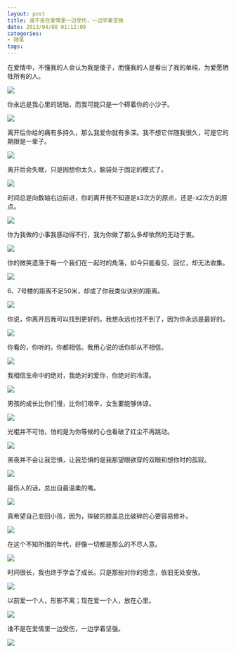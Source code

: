 ```yaml
---
layout: post
title: 谁不是在爱情里一边受伤，一边学着坚强
date: 2013/04/08 01:12:00
categories: 
- 随笔
tags: 
---
```


在爱情中，不懂我的人会认为我是傻子，而懂我的人是看出了我的单纯，为爱愿牺牲所有的人。

![](http://ww1.sinaimg.cn/large/006tNc79gw1fahpjv5z02j30dw098q31.jpg)

你永远是我心里的琥珀，而我可能只是一个碍着你的小沙子。

![](http://ww2.sinaimg.cn/large/006tNc79gw1fahpjxeu18j30dw098t8u.jpg)

离开后你给的痛有多持久，那么我爱你就有多深。我不想它伴随我很久，可是它的期限是一辈子。

![](http://ww4.sinaimg.cn/large/006tNc79gw1fahpjzaaeej30dw0910ti.jpg)

离开后会失眠，只是因想你太久，脑袋处于固定的模式了。

![](http://ww2.sinaimg.cn/large/006tNc79gw1fahpk1jecqj30dw0a974g.jpg)

时间总是向数轴右边前进，你的离开我不知道是x3次方的原点，还是-x2次方的原点。

![](http://ww1.sinaimg.cn/large/006tNc79gw1fahpk4vizsj30dw099jrg.jpg)

你为我做的小事我感动得不行，我为你做了那么多却依然的无动于衷。

![](http://ww3.sinaimg.cn/large/006tNc79gw1fahpk55jj0j30dw09s74h.jpg)

你的微笑遗落于每一个我们在一起时的角落，如今只能看见、回忆，却无法收集。

![](http://ww2.sinaimg.cn/large/006tNc79gw1fahpk6rog8j30dw09l3z1.jpg)

6、7号楼的距离不足50米，却成了你我类似诀别的距离。

![](http://ww2.sinaimg.cn/large/006tNc79gw1fahpk8zhbjj30dw0abq3i.jpg)

你说，你离开后我可以找到更好的。我想永远也找不到了，因为你永远是最好的。

![](http://ww1.sinaimg.cn/large/006tNc79gw1fahpkbxipgj30dw099dg5.jpg)

你看的，你听的，你都相信。我用心说的话你却从不相信。

![](http://ww4.sinaimg.cn/large/006tNc79gw1fahpkdbiz1j30dw09bmxn.jpg)

我相信生命中的绝对，我绝对的爱你，你绝对的冷漠。

![](http://ww3.sinaimg.cn/large/006tNc79gw1fahpkezgywj30dw093dg7.jpg)

男孩的成长比你们慢，比你们艰辛，女生要能够体谅。

![](http://ww1.sinaimg.cn/large/006tNc79gw1fahpkgtajtj30dw099q3g.jpg)

光棍并不可怕，怕的是为你等候的心也看破了红尘不再跳动。

![](http://ww3.sinaimg.cn/large/006tNc79gw1fahpkk38isj30dw09e0tn.jpg)

黑夜并不会让我恐惧，让我恐惧的是我那望眼欲穿的双眼和想你时的孤寂。

![](http://ww3.sinaimg.cn/large/006tNc79gw1fahpkl2q07j30dw099my8.jpg)

最伤人的话，总出自最温柔的嘴。

![](http://ww4.sinaimg.cn/large/006tNc79gw1fahpkm7ykyj30dw096gmt.jpg)

真希望自己变回小孩，因为，摔破的膝盖总比破碎的心要容易修补。

![](http://ww4.sinaimg.cn/large/006tNc79gw1fahpkomj2ij30dw098mxg.jpg)

在这个不知所措的年代，好像一切都是那么的不尽人意。

![](http://ww2.sinaimg.cn/large/006tNc79gw1fahpkseakyj30dw098jsi.jpg)

时间很长，我也终于学会了成长。只是那些对你的思念，依旧无处安放。

![](http://ww2.sinaimg.cn/large/006tNc79gw1fahpktrm8wj30dw097q3e.jpg)

以前爱一个人，形影不离；现在爱一个人，放在心里。

![](http://ww2.sinaimg.cn/large/006tNc79gw1fahpku1jldj30dw098750.jpg)

谁不是在爱情里一边受伤，一边学着坚强。

![](http://ww3.sinaimg.cn/large/006tNc79gw1fahpkx1xqcj30dw099q3r.jpg)

